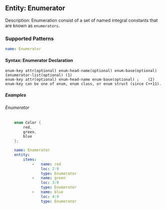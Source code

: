 ## Entity:  Enumerator

Description: Enumeration consist of a set of named integral constants that are known as `enumerators`.

### Supported Patterns

```yaml
name: Enumerator 
```
#### Syntax: Enumerator Declaration

```text
enum-key attr(optional) enum-head-name(optional) enum-base(optional) {enumerator-list(optional)	(1)	
enum-key attr(optional) enum-head-name enum-base(optional) ;	(2)	
enum-key can be one of enum, enum class, or enum struct (since C++11).
```

##### Examples

###### Enumerator

```cpp
    enum Color { 
        red, 
        green, 
        blue 
    };
```

```yaml
    name: Enumerator
    entity:
        items:
            -   name: red
                loc: 2:9
                type: Enumerator
            -   name: green
                loc: 3:9
                type: Enumerator
            -   name: blue
                loc: 4:9
                type: Enumerator
```